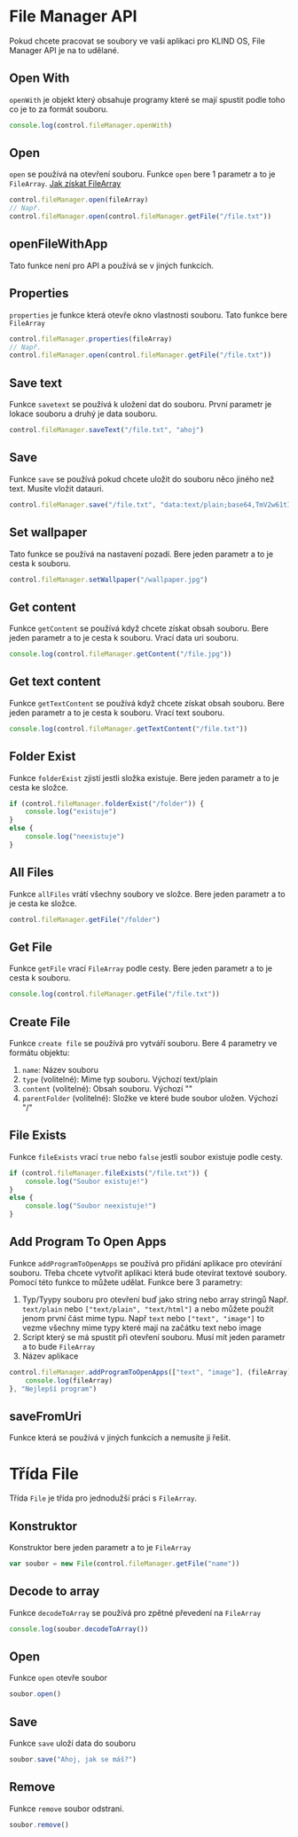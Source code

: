 # File Manager API

Pokud chcete pracovat se soubory ve vaši aplikaci pro KLIND OS, File Manager API je na to udělané.

## Open With

`openWith` je objekt který obsahuje programy které se mají spustit podle toho co je to za formát souboru.

```javascript
console.log(control.fileManager.openWith)
```

## Open

`open` se používá na otevření souboru. Funkce `open` bere 1 parametr a to je `FileArray`. [Jak získat FileArray](#get-file)

```javascript
control.fileManager.open(fileArray)
// Např.
control.fileManager.open(control.fileManager.getFile("/file.txt"))
```

## openFileWithApp

Tato funkce není pro API a používá se v jiných funkcích.

## Properties

`properties` je funkce která otevře okno vlastnosti souboru. Tato funkce bere `FileArray`

```javascript
control.fileManager.properties(fileArray)
// Např.
control.fileManager.open(control.fileManager.getFile("/file.txt"))
```

## Save text

Funkce `savetext` se používá k uložení dat do souboru. První parametr je lokace souboru a druhý je data souboru.

```javascript
control.fileManager.saveText("/file.txt", "ahoj")
```

## Save

Funkce `save` se používá pokud chcete uložit do souboru něco jiného než text. Musíte vložit datauri.

```javascript
control.fileManager.save("/file.txt", "data:text/plain;base64,TmV2w61tIGNvIGNoY2k=")
```

## Set wallpaper

Tato funkce se používá na nastavení pozadí. Bere jeden parametr a to je cesta k souboru.

```javascript
control.fileManager.setWallpaper("/wallpaper.jpg")
```

## Get content

Funkce `getContent` se používá když chcete získat obsah souboru. Bere jeden parametr a to je cesta k souboru. Vrací data uri souboru.

```javascript
console.log(control.fileManager.getContent("/file.jpg"))
```

## Get text content

Funkce `getTextContent` se používá když chcete získat obsah souboru. Bere jeden parametr a to je cesta k souboru. Vrací text souboru.

```javascript
console.log(control.fileManager.getTextContent("/file.txt"))
```

## Folder Exist

Funkce `folderExist` zjistí jestli složka existuje. Bere jeden parametr a to je cesta ke složce.

```javascript
if (control.fileManager.folderExist("/folder")) {
    console.log("existuje")
}
else {
    console.log("neexistuje")
}
```

## All Files

Funkce `allFiles` vrátí všechny soubory ve složce. Bere jeden parametr a to je cesta ke složce.

```javascript
control.fileManager.getFile("/folder")
```

## Get File

Funkce `getFile` vrací `FileArray` podle cesty. Bere jeden parametr a to je cesta k souboru.

```javascript
console.log(control.fileManager.getFile("/file.txt"))
```

## Create File

Funkce `create file` se používá pro vytváří souboru. Bere 4 parametry ve formátu objektu:

1. `name`: Název souboru
2. `type` (volitelné): Mime typ souboru. Výchozí text/plain
3. `content` (volitelné): Obsah souboru. Výchozí ""
4. `parentFolder` (volitelné): Složke ve které bude soubor uložen. Výchozí "/"

## File Exists

Funkce `fileExists` vrací `true` nebo `false` jestli soubor existuje podle cesty.

```javascript
if (control.fileManager.fileExists("/file.txt")) {
    console.log("Soubor existuje!")
}
else {
    console.log("Soubor neexistuje!")
}
```

## Add Program To Open Apps

Funkce `addProgramToOpenApps` se používá pro přidání aplikace pro otevírání souboru.
Třeba chcete vytvořit aplikaci která bude otevírat textové soubory. Pomocí této funkce to můžete udělat.
Funkce bere 3 parametry:

1. Typ/Tyypy souboru pro otevření buď jako string nebo array stringů
   Např. `text/plain` nebo `["text/plain", "text/html"]`
   a nebo můžete použít jenom první část mime typu. Např `text` nebo `["text", "image"]` to vezme všechny mime typy které mají na začátku text nebo image
2. Script který se má spustit při otevření souboru. Musí mít jeden parametr a to bude `FileArray`
3. Název aplikace

```javascript
control.fileManager.addProgramToOpenApps(["text", "image"], (fileArray) => {
    console.log(fileArray)
}, "Nejlepší program")
```

## saveFromUri

Funkce která se používá v jiných funkcích a nemusíte ji řešit.

# Třída File

Třída `File` je třída pro jednodužší práci s `FileArray`.

## Konstruktor

Konstruktor bere jeden parametr a to je `FileArray`

```javascript
var soubor = new File(control.fileManager.getFile("name"))
```

## Decode to array

Funkce `decodeToArray` se používá pro zpětné převedení na `FileArray`

```javascript
console.log(soubor.decodeToArray())
```

## Open

Funkce `open` otevře soubor

```javascript
soubor.open()
```

## Save

Funkce `save` uloží data do souboru

```javascript
soubor.save("Ahoj, jak se máš?")
```

## Remove

Funkce `remove` soubor odstraní.

```javascript
soubor.remove()
```
